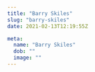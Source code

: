 ```yaml
---
title: "Barry Skiles"
slug: "barry-skiles"
date: 2021-02-13T12:19:55Z

meta:
  name: "Barry Skiles"
  dob: ""
  image: ""
---
```


